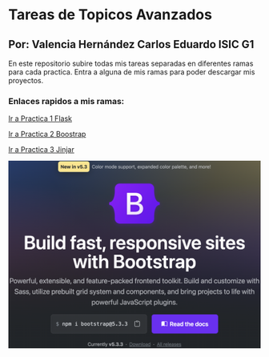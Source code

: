 # Tareas de Topicos Avanzados
## Por: Valencia Hernández Carlos Eduardo ISIC G1

En este repositorio subire todas mis tareas separadas en diferentes ramas para cada practica. Entra a alguna de mis ramas para poder descargar mis proyectos.

### Enlaces rapidos a mis ramas:
[Ir a Practica 1 Flask](https://github.com/choterifa/Tareas-Topicos/tree/Pr%C3%A1ctica-%231-con-Flask)

[Ir a Practica 2 Boostrap](https://github.com/choterifa/Tareas-Topicos/tree/Practica_2_Bootstrap)
<br>

[Ir a Practica 3 Jinjar](https://github.com/choterifa/Tareas-Topicos/tree/Practica-3-Jinjar?tab=readme-ov-file)
<br>

![Boostrap](Boostrap.png)
